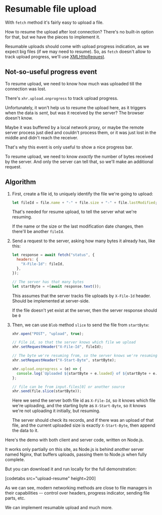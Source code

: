 # Resumable file upload

With `fetch` method it's fairly easy to upload a file.

How to resume the upload after lost connection? There's no built-in option for that, but we have the pieces to implement it.

Resumable uploads should come with upload progress indication, as we expect big files (if we may need to resume). So, as `fetch` doesn't allow to track upload progress, we'll use [XMLHttpRequest](info:xmlhttprequest).

## Not-so-useful progress event

To resume upload, we need to know how much was uploaded till the connection was lost.

There's `xhr.upload.onprogress` to track upload progress.

Unfortunately, it won't help us to resume the upload here, as it triggers when the data is _sent_, but was it received by the server? The browser doesn't know.

Maybe it was buffered by a local network proxy, or maybe the remote server process just died and couldn't process them, or it was just lost in the middle and didn't reach the receiver.

That's why this event is only useful to show a nice progress bar.

To resume upload, we need to know _exactly_ the number of bytes received by the server. And only the server can tell that, so we'll make an additional request.

## Algorithm

1. First, create a file id, to uniquely identify the file we're going to upload:

   ```js
   let fileId = file.name + "-" + file.size + "-" + file.lastModified;
   ```

   That's needed for resume upload, to tell the server what we're resuming.

   If the name or the size or the last modification date changes, then there'll be another `fileId`.

2. Send a request to the server, asking how many bytes it already has, like this:

   ```js
   let response = await fetch("status", {
     headers: {
       "X-File-Id": fileId,
     },
   });

   // The server has that many bytes
   let startByte = +(await response.text());
   ```

   This assumes that the server tracks file uploads by `X-File-Id` header. Should be implemented at server-side.

   If the file doesn't yet exist at the server, then the server response should be `0`

3. Then, we can use `Blob` method `slice` to send the file from `startByte`:

   ```js
   xhr.open("POST", "upload", true);

   // File id, so that the server knows which file we upload
   xhr.setRequestHeader("X-File-Id", fileId);

   // The byte we're resuming from, so the server knows we're resuming
   xhr.setRequestHeader("X-Start-Byte", startByte);

   xhr.upload.onprogress = (e) => {
     console.log(`Uploaded ${startByte + e.loaded} of ${startByte + e.total}`);
   };

   // file can be from input.files[0] or another source
   xhr.send(file.slice(startByte));
   ```

   Here we send the server both file id as `X-File-Id`, so it knows which file we're uploading, and the starting byte as `X-Start-Byte`, so it knows we're not uploading it initially, but resuming.

   The server should check its records, and if there was an upload of that file, and the current uploaded size is exactly `X-Start-Byte`, then append the data to it.

Here's the demo with both client and server code, written on Node.js.

It works only partially on this site, as Node.js is behind another server named Nginx, that buffers uploads, passing them to Node.js when fully complete.

But you can download it and run locally for the full demonstration:

[codetabs src="upload-resume" height=200]

As we can see, modern networking methods are close to file managers in their capabilities -- control over headers, progress indicator, sending file parts, etc.

We can implement resumable upload and much more.
